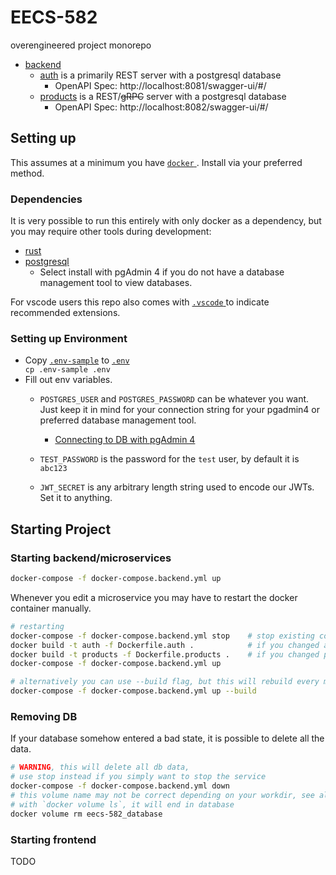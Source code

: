 # EECS-582

overengineered project monorepo

* [backend](./backend/)
  * [auth](./backend/auth/) is a primarily REST server with a postgresql database
    + OpenAPI Spec: http://localhost:8081/swagger-ui/#/
  * [products](./backend/products/) is a REST/~~gRPC~~ server with a postgresql database
    + OpenAPI Spec: http://localhost:8082/swagger-ui/#/
<!--
* website is a Next.js server
  + http://localhost:3000/
-->

## Setting up

This assumes at a minimum you have [ `docker` ](https://www.docker.com/). Install via your preferred method.

### Dependencies

It is very possible to run this entirely with only docker as a dependency, but you may require other tools
during development:
* [rust](https://www.rust-lang.org/tools/install)
* [postgresql](https://www.postgresql.org/download/)
  - Select install with pgAdmin 4 if you do not have a database management tool to view databases.

For vscode users this repo also comes with [ `.vscode` ](./vscode) to indicate recommended extensions.

<!--
* [node.js](https://nodejs.org/en)
  + I recommend using a node version manager for your machine. 
    [ `n` ](https://github.com/tj/n), [ `nvm` ](https://github.com/nvm-sh/nvm), or [ `nvm-windows` ](https://github.com/coreybutler/nvm-windows) are good options.
-->

### Setting up Environment

* Copy [`.env-sample`](./env-sample) to [`.env`](./env) <div>`cp .env-sample .env`</div>
* Fill out env variables.
  + `POSTGRES_USER` and `POSTGRES_PASSWORD` can be whatever you want. Just keep it in mind for your connection string
    for your pgadmin4 or preferred database management tool.

    - [Connecting to DB with pgAdmin 4](./docs/pgadmin/pgadmin.md)
    <!-- - [Connecting to DB with vscode extension](./docs/db-vscode.md) -->

  + `TEST_PASSWORD` is the password for the `test` user, by default it is `abc123`
  + `JWT_SECRET` is any arbitrary length string used to encode our JWTs. Set it to anything.

## Starting Project

### Starting backend/microservices

```sh
docker-compose -f docker-compose.backend.yml up
```

Whenever you edit a microservice you may have to restart the docker container manually.

```sh
# restarting
docker-compose -f docker-compose.backend.yml stop    # stop existing container
docker build -t auth -f Dockerfile.auth .            # if you changed auth
docker build -t products -f Dockerfile.products .    # if you changed products
docker-compose -f docker-compose.backend.yml up

# alternatively you can use --build flag, but this will rebuild every microservice
docker-compose -f docker-compose.backend.yml up --build
```

### Removing DB
If your database somehow entered a bad state, it is possible to delete all the data.

```sh
# WARNING, this will delete all db data, 
# use stop instead if you simply want to stop the service
docker-compose -f docker-compose.backend.yml down 
# this volume name may not be correct depending on your workdir, see all images
# with `docker volume ls`, it will end in database
docker volume rm eecs-582_database
```

### Starting frontend
TODO
